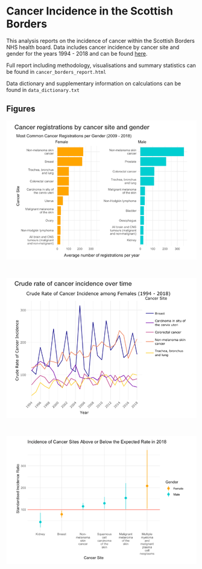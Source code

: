 # Cancer Incidence in the Scottish Borders

This analysis reports on the incidence of cancer within the Scottish Borders NHS health board. Data includes cancer incidence by cancer site and gender for the years 1994 - 2018 and can be found [here](https://www.opendata.nhs.scot/dataset/annual-cancer-incidence). 

Full report including methodology, visualisations and summary statistics can be found in `cancer_borders_report.html`

Data dictionary and supplementary information on calculations can be found in `data_dictionary.txt`

## Figures

![](images/figure1.png)

<br>

![](images/figure2.png)

<br>

![](images/figure3.png)